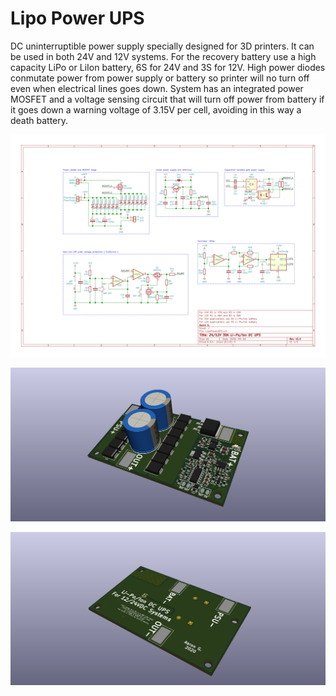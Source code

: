 # Lipo Power UPS

DC uninterruptible power supply specially designed for 3D printers. It can be used in both 24V and 12V systems. 
For the recovery battery use a high capacity LiPo or LiIon battery, 6S for 24V and 3S for 12V. High power 
diodes conmutate power from power supply or battery so printer will no turn off even when electrical lines 
goes down. System has an integrated power MOSFET and a voltage sensing circuit that will turn off power from 
battery if it goes down a warning voltage of 3.15V per cell, avoiding in this way a death battery.

![Schematic](/img/LipoPowerUPS.svg)

![3D Render TOP](/img/render01.png)

![3D Render BOT](/img/render02.png)

